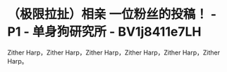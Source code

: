 # （极限拉扯）相亲 一位粉丝的投稿！ - P1 - 单身狗研究所 - BV1j8411e7LH

Zither Harp，Zither Harp，Zither Harp，Zither Harp，Zither Harp，Zither Harp。

